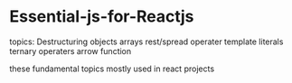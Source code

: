 # Essential-js-for-Reactjs
topics:
Destructuring objects arrays
rest/spread operater
template literals
ternary operaters
arrow function 

these fundamental topics mostly used in react projects
